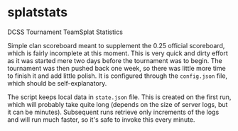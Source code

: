 # splatstats
DCSS Tournament TeamSplat Statistics

Simple clan scoreboard meant to supplement the 0.25 official scoreboard, which is fairly incomplete at this moment. This is very quick and dirty effort as it was started mere two days before the tournament was to begin. The tournament was then pushed back one week, so there was little more time to finish it and add little polish. It is configured through the `config.json` file, which should be self-explanatory.

The script keeps local data in `state.json` file. This is created on the first run, which will probably take quite long (depends on the size of server logs, but it can be minutes). Subsequent runs retrieve only increments of the logs and will run much faster, so it's safe to invoke this every minute.
